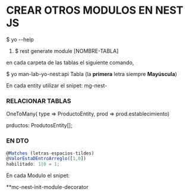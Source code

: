 # CREAR OTROS MODULOS EN NEST JS

$ yo --help


1. $ rest generate module [NOMBRE-TABLA]

en cada carpeta de las tablas el siguiente comando,

$ yo man-lab-yo-nest:api Tabla (la **primera** letra siempre **Mayúscula**)

En cada entity utilizar el snipet: mg-nest-


### RELACIONAR TABLAS

OneToMany(
type => ProductoEntity,
prod => prod.establecimiento)

prductos: ProdutosEntity[];

### EN DTO  

```typescript
@Matches (letras-espacios-tildes)
@ValorEstaDEntroArreglo([1,0])
habilitado: 1|0 = 1;

```
 En cada Modulo el snipet:

**mc-nest-init-module-decorator
